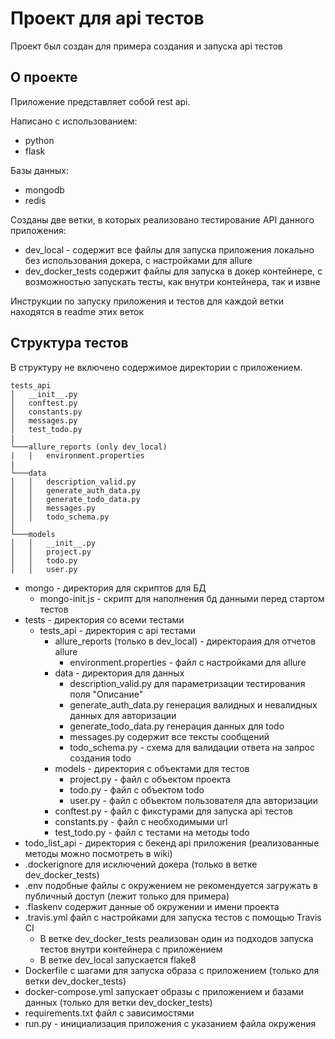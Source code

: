 # Проект для api тестов

Проект был создан для примера создания и запуска api тестов

## О проекте
Приложение представляет собой rest api.

Написано с использованием:
- python
- flask

Базы данных:
- mongodb
- redis

Созданы две ветки, в которых реализовано тестирование API данного приложения:
- dev_local - содержит все файлы для запуска приложения локально без использования докера, 
с настройками для allure
- dev_docker_tests содержит файлы для запуска в докер контейнере, 
с возможностью запускать тесты, как внутри контейнера, так и извне

Инструкции по запуску приложения и тестов для каждой ветки находятся в readme этих веток

## Структура тестов

В структуру не включено содержимое директории с приложением.

```
tests_api
│   __init__.py
│   conftest.py
│   constants.py
│   messages.py
│   test_todo.py
|
└───allure_reports (only dev_local)
|   |   environment.properties
|
└───data
│   │   description_valid.py
│   │   generate_auth_data.py
│   │   generate_todo_data.py
│   │   messages.py
│   │   todo_schema.py
│   
└───models
│   │   __init__.py
│   │   project.py
│   │   todo.py
│   │   user.py

```

- mongo - директория для скриптов для БД
    - mongo-init.js - скрипт для наполнения бд данными перед стартом тестов
- tests - директория со всеми тестами
    - tests_api - директория с api тестами
        - allure_reports (только в dev_local) - директораия для отчетов allure
            - environment.properties - файл с настройками для allure
        - data - директория для данных
            - description_valid.py для параметризации тестирования поля "Описание"
            - generate_auth_data.py генерация валидных и невалидных данных для авторизации
            - generate_todo_data.py генерация данных для todo
            - messages.py содержит все тексты сообщений
            - todo_schema.py - схема для валидации ответа на запрос создания todo
        - models - директория с объектами для тестов
            - project.py - файл с объектом проекта
            - todo.py - файл с объектом todo
            - user.py - файл с объектом пользователя дла авторизации
        - conftest.py - файл с фикстурами для запуска api тестов
        - constants.py - файл с необходимыми url
        - test_todo.py - файл с тестами на методы todo
- todo_list_api - директория с бекенд api приложения (реализованные методы можно посмотреть в wiki)
- .dockerignore для исключений докера (только в ветке dev_docker_tests)
- .env подобные файлы с окружением не рекомендуется загружать в публичный доступ (лежит только для примера)
- .flaskenv содержит данные об окружении и имени проекта
- .travis.yml файл с настройками для запуска тестов с помощью Travis CI 
    - В ветке dev_docker_tests реализован один из подходов запуска тестов внутри контейнера с приложением
    - В ветке dev_local запускается flake8
- Dockerfile с шагами для запуска образа с приложением (только для ветки dev_docker_tests)
- docker-compose.yml запускает образы с приложением и базами данных (только для ветки dev_docker_tests)
- requirements.txt файл с зависимостями
- run.py - инициализация приложения с указанием файла окружения